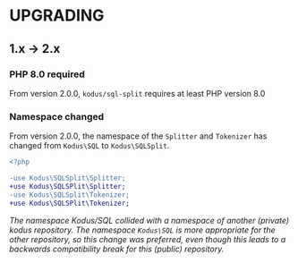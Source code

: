 UPGRADING
=========
## 1.x &rarr; 2.x

### PHP 8.0 required
From version 2.0.0, `kodus/sql-split` requires at least PHP version 8.0

### Namespace changed
From version 2.0.0, the namespace of the `Splitter` and `Tokenizer` has changed from `Kodus\SQL` to `Kodus\SQLSplit`.

```diff
<?php

-use Kodus\SQLSplit\Splitter;
+use Kodus\SQLSPlit\Splitter;
-use Kodus\SQLSplit\Tokenizer;
+use Kodus\SQLSPlit\Tokenizer;
```

_The namespace Kodus/SQL collided with a namespace of another (private) kodus repository. The namespace `Kodus\SQL` is
more appropriate for the other repository, so this change was preferred, even though this leads to a
backwards compatibility break for this (public) repository._

